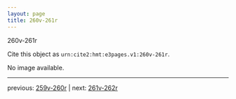 ```yaml
---
layout: page
title: 260v-261r
---
```


260v-261r

Cite this object as `urn:cite2:hmt:e3pages.v1:260v-261r`.

No image available. 



---

previous: [259v-260r](../259v-260r/) | next: [261v-262r](../261v-262r/)